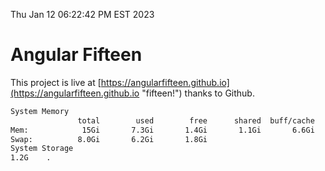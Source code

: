 Thu Jan 12 06:22:42 PM EST 2023

# Angular Fifteen


This project is live at [https://angularfifteen.github.io](https://angularfifteen.github.io "fifteen!") thanks to Github.

```bash
System Memory
               total        used        free      shared  buff/cache   available
Mem:            15Gi       7.3Gi       1.4Gi       1.1Gi       6.6Gi       6.5Gi
Swap:          8.0Gi       6.2Gi       1.8Gi
System Storage
1.2G	.
```
```bash
